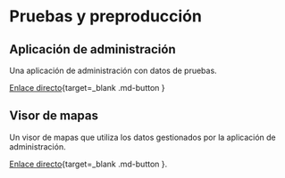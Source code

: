# Pruebas y preproducción

## Aplicación de administración

Una aplicación de administración con datos de pruebas. 

[Enlace directo](https://sitmun.github.io/admin-app){target=_blank .md-button }

## Visor de mapas

Un visor de mapas que utiliza los datos gestionados por la aplicación de administración.

[Enlace directo](https://sitmun.github.io/sitmun-viewer-app){target=_blank .md-button }.
